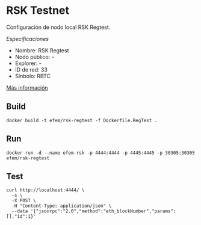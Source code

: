 # RSK Testnet

Configuración de nodo local RSK Regtest.

*Especificaciones*

- Nombre: RSK Regtest
- Nodo público: -
- Explorer: -
- ID de red: 33
- Sínbolo: RBTC

[Más información](https://developers.rsk.co/rsk/node/install/docker)

## Build

```
docker build -t efem/rsk-regtest -f Dockerfile.RegTest .
```

## Run

```
docker run -d --name efem-rsk -p 4444:4444 -p 4445:4445 -p 30305:30305 efem/rsk-regtest
```

## Test

```
curl http://localhost:4444/ \
  -s \
  -X POST \
  -H "Content-Type: application/json" \
  --data '{"jsonrpc":"2.0","method":"eth_blockNumber","params":[],"id":1}'
```

